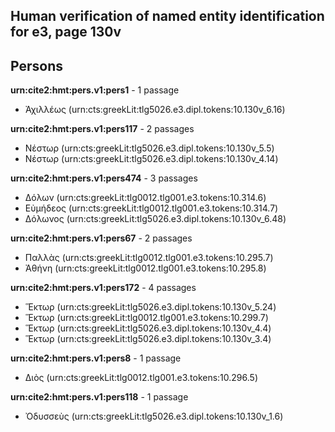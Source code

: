 

## Human verification of named entity identification for e3, page 130v

## Persons


**urn:cite2:hmt:pers.v1:pers1** - 1 passage

-  Ἀχιλλέως (urn:cts:greekLit:tlg5026.e3.dipl.tokens:10.130v_6.16)

**urn:cite2:hmt:pers.v1:pers117** - 2 passages

-  Νέστωρ (urn:cts:greekLit:tlg5026.e3.dipl.tokens:10.130v_5.5)
-  Νέστωρ (urn:cts:greekLit:tlg5026.e3.dipl.tokens:10.130v_4.14)

**urn:cite2:hmt:pers.v1:pers474** - 3 passages

-  Δόλων (urn:cts:greekLit:tlg0012.tlg001.e3.tokens:10.314.6)
-  Εὐμήδεος (urn:cts:greekLit:tlg0012.tlg001.e3.tokens:10.314.7)
-  Δόλωνος (urn:cts:greekLit:tlg5026.e3.dipl.tokens:10.130v_6.48)

**urn:cite2:hmt:pers.v1:pers67** - 2 passages

-  Παλλὰς (urn:cts:greekLit:tlg0012.tlg001.e3.tokens:10.295.7)
-  Ἀθήνη (urn:cts:greekLit:tlg0012.tlg001.e3.tokens:10.295.8)

**urn:cite2:hmt:pers.v1:pers172** - 4 passages

-  Ἕκτωρ (urn:cts:greekLit:tlg5026.e3.dipl.tokens:10.130v_5.24)
-  Ἕκτωρ (urn:cts:greekLit:tlg0012.tlg001.e3.tokens:10.299.7)
-  Ἕκτωρ (urn:cts:greekLit:tlg5026.e3.dipl.tokens:10.130v_4.4)
-  Ἕκτωρ (urn:cts:greekLit:tlg5026.e3.dipl.tokens:10.130v_3.4)

**urn:cite2:hmt:pers.v1:pers8** - 1 passage

-  Διὸς (urn:cts:greekLit:tlg0012.tlg001.e3.tokens:10.296.5)

**urn:cite2:hmt:pers.v1:pers118** - 1 passage

-  Ὀδυσσεὺς (urn:cts:greekLit:tlg5026.e3.dipl.tokens:10.130v_1.6)
